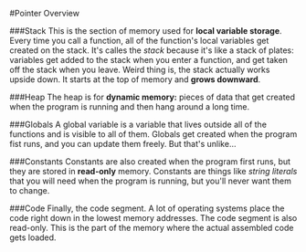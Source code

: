 #Pointer Overview

###Stack
This is the section of memory used for **local variable storage**.
Every time you call a function, all of the function's local variables get created on the stack.
It's calles the *stack* because it's like a stack of plates: variables get added to the stack when you enter a function, and get taken off the stack when you leave.
Weird thing is, the stack actually works upside down.
It starts at the top of memory and **grows downward**.

###Heap
The heap is for **dynamic memory:** pieces of data that get created when the program is running and then hang around a long time.

###Globals
A global variable is a variable that lives outside all of the functions and is visible to all of them. Globals get created when the program fist runs, and you can update them freely. 
But that's unlike...

###Constants
Constants are also created when the program first runs, but they are stored in **read-only** memory.
Constants are things like *string literals* that you will need when the program is running, but you'll never want them to change.

###Code
Finally, the code segment.
A lot of operating systems place the code right down in the lowest memory addresses.
The code segment is also read-only.
This is the part of the memory where the actual assembled code gets loaded.
